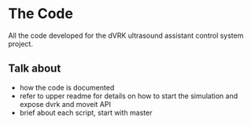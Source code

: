 # The Code
All the code developed for the dVRK ultrasound assistant control system project.

## Talk about
- how the code is documented
- refer to upper readme for details on how to start the simulation and expose dvrk and moveit API
- brief about each script, start with master